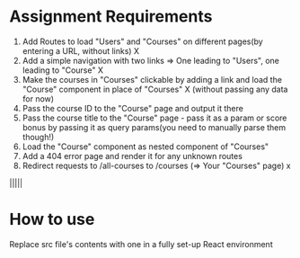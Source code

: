 # Assignment Requirements

1)  Add Routes to load "Users" and "Courses" on different pages(by entering a URL, without links) X
2)  Add a simple navigation with two links => One leading to "Users", one leading to "Course" X
3)  Make the courses in "Courses" clickable by adding a link and load the "Course" component in place of "Courses" X
(without passing any data for now) 
4)  Pass the course ID to the "Course" page and output it there
5)  Pass the course title to the "Course" page - pass it as a param or score bonus by passing it as query
	params(you need to manually parse them though!)
6)  Load the "Course" component as nested component of "Courses"
7)  Add a 404 error page and render it for any unknown routes
8)  Redirect requests to /all-courses to /courses (=> Your "Courses" page) x

|||||

# How to use

Replace src file's contents with one in a fully set-up React environment